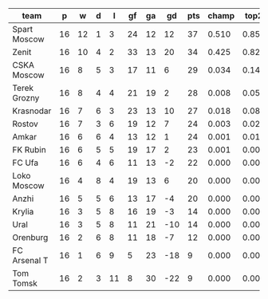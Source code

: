 |     team     | p  | w  | d | l  | gf | ga | gd  | pts | champ | top2  | top3  | top4  |  5-7  | bot4  | bot3  | bot2  |
|--------------|----|----|---|----|----|----|-----|-----|-------|-------|-------|-------|-------|-------|-------|-------|
| Spart Moscow | 16 | 12 | 1 |  3 | 24 | 12 |  12 |  37 | 0.510 | 0.854 | 0.949 | 0.983 | 0.016 | 0.000 | 0.000 | 0.000|
| Zenit        | 16 | 10 | 4 |  2 | 33 | 13 |  20 |  34 | 0.425 | 0.824 | 0.932 | 0.971 | 0.027 | 0.000 | 0.000 | 0.000|
| CSKA Moscow  | 16 |  8 | 5 |  3 | 17 | 11 |   6 |  29 | 0.034 | 0.143 | 0.405 | 0.607 | 0.309 | 0.000 | 0.000 | 0.000|
| Terek Grozny | 16 |  8 | 4 |  4 | 21 | 19 |   2 |  28 | 0.008 | 0.050 | 0.179 | 0.347 | 0.432 | 0.002 | 0.000 | 0.000|
| Krasnodar    | 16 |  7 | 6 |  3 | 23 | 13 |  10 |  27 | 0.018 | 0.081 | 0.274 | 0.477 | 0.383 | 0.001 | 0.000 | 0.000|
| Rostov       | 16 |  7 | 3 |  6 | 19 | 12 |   7 |  24 | 0.003 | 0.025 | 0.109 | 0.239 | 0.423 | 0.004 | 0.001 | 0.000|
| Amkar        | 16 |  6 | 6 |  4 | 13 | 12 |   1 |  24 | 0.001 | 0.010 | 0.056 | 0.134 | 0.398 | 0.008 | 0.002 | 0.000|
| FK Rubin     | 16 |  6 | 5 |  5 | 19 | 17 |   2 |  23 | 0.001 | 0.008 | 0.042 | 0.101 | 0.340 | 0.017 | 0.003 | 0.001|
| FC Ufa       | 16 |  6 | 4 |  6 | 11 | 13 |  -2 |  22 | 0.000 | 0.003 | 0.024 | 0.061 | 0.269 | 0.028 | 0.007 | 0.001|
| Loko Moscow  | 16 |  4 | 8 |  4 | 19 | 13 |   6 |  20 | 0.000 | 0.003 | 0.025 | 0.065 | 0.258 | 0.034 | 0.010 | 0.003|
| Anzhi        | 16 |  5 | 5 |  6 | 13 | 17 |  -4 |  20 | 0.000 | 0.001 | 0.005 | 0.015 | 0.117 | 0.110 | 0.034 | 0.007|
| Krylia       | 16 |  3 | 5 |  8 | 16 | 19 |  -3 |  14 | 0.000 | 0.000 | 0.001 | 0.002 | 0.020 | 0.441 | 0.217 | 0.075|
| Ural         | 16 |  3 | 5 |  8 | 11 | 21 | -10 |  14 | 0.000 | 0.000 | 0.000 | 0.000 | 0.007 | 0.644 | 0.376 | 0.148|
| Orenburg     | 16 |  2 | 6 |  8 | 11 | 18 |  -7 |  12 | 0.000 | 0.000 | 0.000 | 0.000 | 0.002 | 0.777 | 0.544 | 0.254|
| FC Arsenal T | 16 |  1 | 6 |  9 |  5 | 23 | -18 |   9 | 0.000 | 0.000 | 0.000 | 0.000 | 0.000 | 0.961 | 0.883 | 0.710|
| Tom Tomsk    | 16 |  2 | 3 | 11 |  8 | 30 | -22 |   9 | 0.000 | 0.000 | 0.000 | 0.000 | 0.000 | 0.975 | 0.924 | 0.801|
